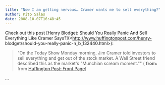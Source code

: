 ```yaml
---
title: "Now I am getting nervous… Cramer wants me to sell everything?"
author: Pito Salas
date: 2008-10-07T16:48:45
---
```




Check out this post [Henry Blodget: Should You Really Panic And Sell
Everything Like Cramer Says?](<http://www.huffingtonpost.com/henry-
blodget/should-you-really-panic-n_b_132440.html>):

> "On the Today Show Monday morning, Jim Cramer told investors to sell
> everything and get out of the stock market. A Wall Street friend described
> this as the market's "Munchian scream moment."" ( **from:** from [Huffington
> Post: Front Page](<http://feeds.huffingtonpost.com/FeaturedPosts>))

…


